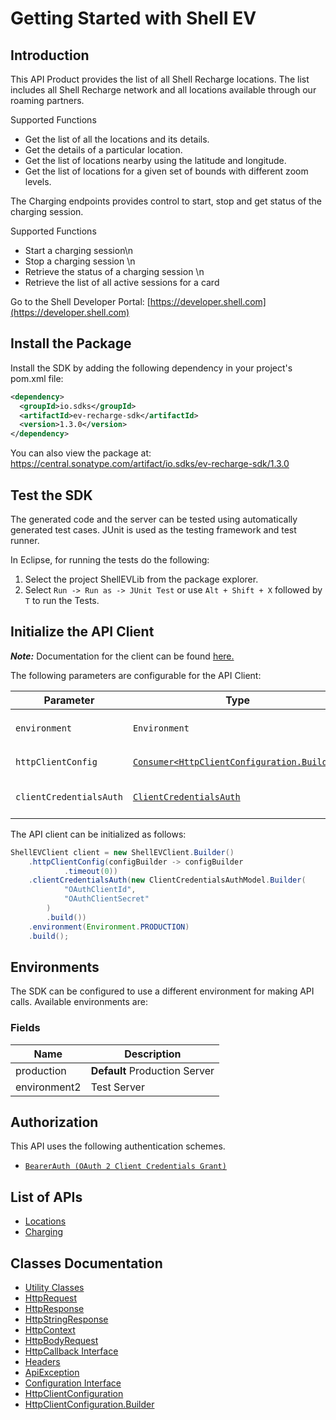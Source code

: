 
# Getting Started with Shell EV

## Introduction

This API Product provides the list of all Shell Recharge locations. The list includes all Shell Recharge network and all locations available through our roaming partners.

Supported Functions

* Get the list of all the locations and its details.
* Get the details of a particular location.
* Get the list of locations nearby using the latitude and longitude.
* Get the list of locations for a given set of bounds with different zoom levels.

The Charging endpoints provides control to start, stop and get status of the charging session.

Supported Functions

* Start a charging session\n
* Stop a charging session \n
* Retrieve the status of a charging session \n
* Retrieve the list of all active sessions for a card

Go to the Shell Developer Portal: [https://developer.shell.com](https://developer.shell.com)

## Install the Package

Install the SDK by adding the following dependency in your project's pom.xml file:

```xml
<dependency>
  <groupId>io.sdks</groupId>
  <artifactId>ev-recharge-sdk</artifactId>
  <version>1.3.0</version>
</dependency>
```

You can also view the package at:
https://central.sonatype.com/artifact/io.sdks/ev-recharge-sdk/1.3.0

## Test the SDK

The generated code and the server can be tested using automatically generated test cases.
JUnit is used as the testing framework and test runner.

In Eclipse, for running the tests do the following:

1. Select the project ShellEVLib from the package explorer.
2. Select `Run -> Run as -> JUnit Test` or use `Alt + Shift + X` followed by `T` to run the Tests.

## Initialize the API Client

**_Note:_** Documentation for the client can be found [here.](https://www.github.com/sdks-io/ev-recharge-java-sdk/tree/1.3.0/doc/client.md)

The following parameters are configurable for the API Client:

| Parameter | Type | Description |
|  --- | --- | --- |
| `environment` | `Environment` | The API environment. <br> **Default: `Environment.PRODUCTION`** |
| `httpClientConfig` | [`Consumer<HttpClientConfiguration.Builder>`](https://www.github.com/sdks-io/ev-recharge-java-sdk/tree/1.3.0/doc/http-client-configuration-builder.md) | Set up Http Client Configuration instance. |
| `clientCredentialsAuth` | [`ClientCredentialsAuth`](https://www.github.com/sdks-io/ev-recharge-java-sdk/tree/1.3.0/doc/auth/oauth-2-client-credentials-grant.md) | The Credentials Setter for OAuth 2 Client Credentials Grant |

The API client can be initialized as follows:

```java
ShellEVClient client = new ShellEVClient.Builder()
    .httpClientConfig(configBuilder -> configBuilder
            .timeout(0))
    .clientCredentialsAuth(new ClientCredentialsAuthModel.Builder(
            "OAuthClientId",
            "OAuthClientSecret"
        )
        .build())
    .environment(Environment.PRODUCTION)
    .build();
```

## Environments

The SDK can be configured to use a different environment for making API calls. Available environments are:

### Fields

| Name | Description |
|  --- | --- |
| production | **Default** Production Server |
| environment2 | Test Server |

## Authorization

This API uses the following authentication schemes.

* [`BearerAuth (OAuth 2 Client Credentials Grant)`](https://www.github.com/sdks-io/ev-recharge-java-sdk/tree/1.3.0/doc/auth/oauth-2-client-credentials-grant.md)

## List of APIs

* [Locations](https://www.github.com/sdks-io/ev-recharge-java-sdk/tree/1.3.0/doc/controllers/locations.md)
* [Charging](https://www.github.com/sdks-io/ev-recharge-java-sdk/tree/1.3.0/doc/controllers/charging.md)

## Classes Documentation

* [Utility Classes](https://www.github.com/sdks-io/ev-recharge-java-sdk/tree/1.3.0/doc/utility-classes.md)
* [HttpRequest](https://www.github.com/sdks-io/ev-recharge-java-sdk/tree/1.3.0/doc/http-request.md)
* [HttpResponse](https://www.github.com/sdks-io/ev-recharge-java-sdk/tree/1.3.0/doc/http-response.md)
* [HttpStringResponse](https://www.github.com/sdks-io/ev-recharge-java-sdk/tree/1.3.0/doc/http-string-response.md)
* [HttpContext](https://www.github.com/sdks-io/ev-recharge-java-sdk/tree/1.3.0/doc/http-context.md)
* [HttpBodyRequest](https://www.github.com/sdks-io/ev-recharge-java-sdk/tree/1.3.0/doc/http-body-request.md)
* [HttpCallback Interface](https://www.github.com/sdks-io/ev-recharge-java-sdk/tree/1.3.0/doc/http-callback-interface.md)
* [Headers](https://www.github.com/sdks-io/ev-recharge-java-sdk/tree/1.3.0/doc/headers.md)
* [ApiException](https://www.github.com/sdks-io/ev-recharge-java-sdk/tree/1.3.0/doc/api-exception.md)
* [Configuration Interface](https://www.github.com/sdks-io/ev-recharge-java-sdk/tree/1.3.0/doc/configuration-interface.md)
* [HttpClientConfiguration](https://www.github.com/sdks-io/ev-recharge-java-sdk/tree/1.3.0/doc/http-client-configuration.md)
* [HttpClientConfiguration.Builder](https://www.github.com/sdks-io/ev-recharge-java-sdk/tree/1.3.0/doc/http-client-configuration-builder.md)

